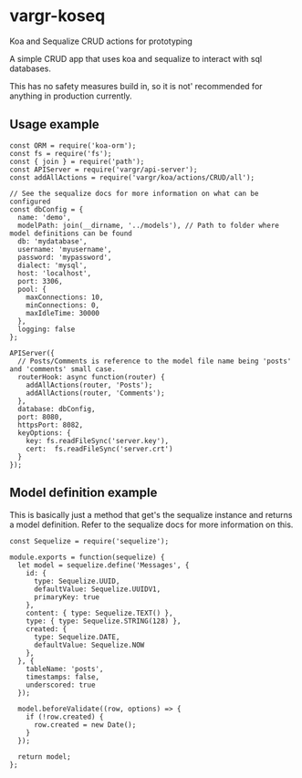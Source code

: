 # vargr-koseq
Koa and Sequalize CRUD actions for prototyping

A simple CRUD app that uses koa and sequalize to interact with sql databases.

This has no safety measures build in, so it is not' recommended for anything in production currently.

## Usage example
```
const ORM = require('koa-orm');
const fs = require('fs');
const { join } = require('path');
const APIServer = require('vargr/api-server');
const addAllActions = require('vargr/koa/actions/CRUD/all');

// See the sequalize docs for more information on what can be configured
const dbConfig = {
  name: 'demo',
  modelPath: join(__dirname, '../models'), // Path to folder where model definitions can be found
  db: 'mydatabase',
  username: 'myusername',
  password: 'mypassword',
  dialect: 'mysql',
  host: 'localhost',
  port: 3306,
  pool: {
    maxConnections: 10,
    minConnections: 0,
    maxIdleTime: 30000
  },
  logging: false
};

APIServer({
  // Posts/Comments is reference to the model file name being 'posts' and 'comments' small case.
  routerHook: async function(router) {
    addAllActions(router, 'Posts');
    addAllActions(router, 'Comments');
  },
  database: dbConfig,
  port: 8080,
  httpsPort: 8082,
  keyOptions: {
    key: fs.readFileSync('server.key'),
    cert:  fs.readFileSync('server.crt')
  }
});
```

## Model definition example
This is basically just a method that get's the sequalize instance and returns a model definition.
Refer to the sequalize docs for more information on this.
```
const Sequelize = require('sequelize');

module.exports = function(sequelize) {
  let model = sequelize.define('Messages', {
    id: {
      type: Sequelize.UUID,
      defaultValue: Sequelize.UUIDV1,
      primaryKey: true
    },
    content: { type: Sequelize.TEXT() },
    type: { type: Sequelize.STRING(128) },
    created: {
      type: Sequelize.DATE,
      defaultValue: Sequelize.NOW
    },
  }, {
    tableName: 'posts',
    timestamps: false,
    underscored: true
  });

  model.beforeValidate((row, options) => {
    if (!row.created) {
      row.created = new Date();
    }
  });

  return model;
};
```
